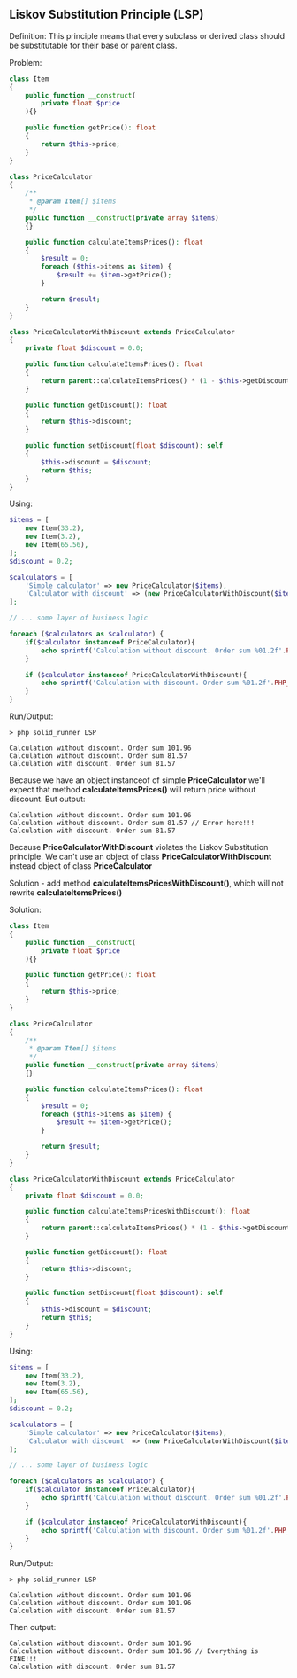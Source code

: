 ## Liskov Substitution Principle (LSP)
Definition:
This principle means that every subclass or derived class should be substitutable for their base or parent class.

Problem:
```php
class Item
{
    public function __construct(
        private float $price
    ){}

    public function getPrice(): float
    {
        return $this->price;
    }
}

class PriceCalculator
{
    /**
     * @param Item[] $items
     */
    public function __construct(private array $items)
    {}

    public function calculateItemsPrices(): float
    {
        $result = 0;
        foreach ($this->items as $item) {
            $result += $item->getPrice();
        }

        return $result;
    }
}

class PriceCalculatorWithDiscount extends PriceCalculator
{
    private float $discount = 0.0;

    public function calculateItemsPrices(): float
    {
        return parent::calculateItemsPrices() * (1 - $this->getDiscount());
    }

    public function getDiscount(): float
    {
        return $this->discount;
    }

    public function setDiscount(float $discount): self
    {
        $this->discount = $discount;
        return $this;
    }
}
```

Using:
```php
$items = [
    new Item(33.2),
    new Item(3.2),
    new Item(65.56),
];
$discount = 0.2;

$calculators = [
    'Simple calculator' => new PriceCalculator($items),
    'Calculator with discount' => (new PriceCalculatorWithDiscount($items))->setDiscount($discount),
];

// ... some layer of business logic

foreach ($calculators as $calculator) {
    if($calculator instanceof PriceCalculator){
        echo sprintf('Calculation without discount. Order sum %01.2f'.PHP_EOL, $calculator->calculateItemsPrices());
    }

    if ($calculator instanceof PriceCalculatorWithDiscount){
        echo sprintf('Calculation with discount. Order sum %01.2f'.PHP_EOL, $calculator->calculateItemsPrices());
    }
}
```

Run/Output:
```
> php solid_runner LSP

Calculation without discount. Order sum 101.96
Calculation without discount. Order sum 81.57
Calculation with discount. Order sum 81.57
```

Because we have an object instanceof of simple **PriceCalculator** we'll expect that method **calculateItemsPrices()** will return price without discount. But output:
```
Calculation without discount. Order sum 101.96
Calculation without discount. Order sum 81.57 // Error here!!!
Calculation with discount. Order sum 81.57
```

Because **PriceCalculatorWithDiscount** violates the Liskov Substitution principle. We can't use an object of class **PriceCalculatorWithDiscount** instead object of class **PriceCalculator**

Solution - add method **calculateItemsPricesWithDiscount()**, which will not rewrite **calculateItemsPrices()**

Solution:
```php
class Item
{
    public function __construct(
        private float $price
    ){}

    public function getPrice(): float
    {
        return $this->price;
    }
}

class PriceCalculator
{
    /**
     * @param Item[] $items
     */
    public function __construct(private array $items)
    {}

    public function calculateItemsPrices(): float
    {
        $result = 0;
        foreach ($this->items as $item) {
            $result += $item->getPrice();
        }

        return $result;
    }
}

class PriceCalculatorWithDiscount extends PriceCalculator
{
    private float $discount = 0.0;

    public function calculateItemsPricesWithDiscount(): float
    {
        return parent::calculateItemsPrices() * (1 - $this->getDiscount());
    }

    public function getDiscount(): float
    {
        return $this->discount;
    }

    public function setDiscount(float $discount): self
    {
        $this->discount = $discount;
        return $this;
    }
}
```

Using:
```php
$items = [
    new Item(33.2),
    new Item(3.2),
    new Item(65.56),
];
$discount = 0.2;

$calculators = [
    'Simple calculator' => new PriceCalculator($items),
    'Calculator with discount' => (new PriceCalculatorWithDiscount($items))->setDiscount($discount),
];

// ... some layer of business logic

foreach ($calculators as $calculator) {
    if($calculator instanceof PriceCalculator){
        echo sprintf('Calculation without discount. Order sum %01.2f'.PHP_EOL, $calculator->calculateItemsPrices());
    }

    if ($calculator instanceof PriceCalculatorWithDiscount){
        echo sprintf('Calculation with discount. Order sum %01.2f'.PHP_EOL, $calculator->calculateItemsPricesWithDiscount());
    }
}
```

Run/Output:
```
> php solid_runner LSP

Calculation without discount. Order sum 101.96
Calculation without discount. Order sum 101.96
Calculation with discount. Order sum 81.57
```

Then output:
```
Calculation without discount. Order sum 101.96
Calculation without discount. Order sum 101.96 // Everything is FINE!!!
Calculation with discount. Order sum 81.57
```